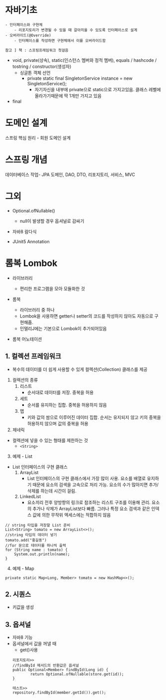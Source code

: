 # 자바기초
```
- 인터페이스와 구현체
    - 리포지토리가 변경될 수 있을 때 갈아끼울 수 있도록 인터페이스로 설계
- 오버라이드(@Override)
    - 인터페이스를 작성하면 구현체에서 이를 오버라이드함

참고 ] 책 : 스프링프레임워크 첫걸음
```
- void, private(상속), static(인스턴스 멤버와 정적 멤버), equals / hashcode / tostring / constructor(생성자)
    - 싱글톤 객체 선언
        - private static final SingletonService instance = new SingletonService();
            - 자기자신을 내부에 private으로 static으로 가지고있음. 클래스 레벨에 올라가기때문에 딱 1개만 가지고 있음
- final
# 도메인 설계
스프링 핵심 원리 - 회원 도메인 설계
# 스프링 개념
데이터베이스 작업- JPA
도메인, DAO, DTO, 리포지토리, 서비스, MVC

# 그외
- Optional.ofNullable()
    - null이 발생할 경우 옵셔널로 감싸기
- 자바8 람다식

- JUnit5 Annotation

# 롬복 Lombok
- 라이브러리
    - 편리한 프로그램을 모아 모듈화한 것

- 롬복
    - 라이브러리 중 하나
    - Lombok을 사용하면 getter나 setter의 코드를 작성하지 않아도 자동으로 구현해줌.
    - 인텔리J에는 기본으로 Lombok이 추가되어있음

- 롬복 어노테이션



## 1. 컬렉션 프레임워크
- 복수의 데이터를 더 쉽게 사용할 수 있게 컬렉션(Collection) 클래스를 제공

1. 컬렉션의 종류
    1. 리스트
        - 순서대로 데이터를 저장. 중복을 허용
    2. 세트
        - 순서를 유지하는 집합. 중복을 허용하지 않음
    3. 맵
        - 키와 값의 쌈으로 이루어진 데이터 집합. 순서는 유지되지 않고 키의 중복을 허용하지 않으며 값의 중복을 허용
2. 제네릭
- 컬렉션에 넣을 수 있는 형태를 제한하는 것
    - ```<String>```

3. 예제 - List
- List 인터페이스의 구현 클래스
    1. ArrayList
        - List 인터페이스의 구현 클래스에서 가장 많이 사용. 요소를 배열로 유지하기 때문에 요소의 검색을 고속으로 처리 가능. 요소의 수가 많아지면 추가/삭제를 하는데 시간이 걸림.
    2. LinkedList
        - 요소끼리 전후 양방향의 링크로 참조하는 리스트 구조를 이용해 관리. 요소의 추가나 삭제가 ArrayList보다 빠름. 그러나 특정 요소 검색과 같은 인덱스 값에 의한 무작위 엑세스에는 적합하지 않음
```
// string 타입을 저장할 List 준비
List<String> tomato = new ArrayList<>();
//string 타입의 데이터 넣기
tomato.add("홍길동")
//for 문으로 데이터를 하나씩 출력
for (String name : tomato) {
    System.out.println(name);
}
```
 
4. 예제 - Map
```
private static Map<Long, Member> tomato = new HashMap<>();
```
## 2. 시퀀스
- 키값을 생성

## 3. 옵셔널
- 자바8 기능
- 옵셔널에서 값을 꺼낼 때
    - get()사용
    ```
    리포지토리>>
    //findById 메서드의 반환값은 옵셔널
    public Optional<Member> findById(Long id) {
            return Optional.ofNullable(store.get(id));
    }
    
    테스트>>
    repository.findById(member.getId()).get();
    ```

